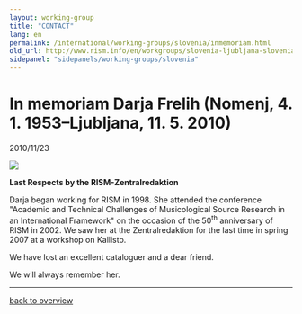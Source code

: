 ```yaml
---
layout: working-group
title: "CONTACT"
lang: en
permalink: /international/working-groups/slovenia/inmemoriam.html
old_url: http://www.rism.info/en/workgroups/slovenia-ljubljana-slovenian-academy-of-sciences-and-arts-institute-of-musicology/home/newsdetails/article/105/in-memoriam-darja-frelih-nomenj-4-1-1953-ljubljana-11-5-2010.html
sidepanel: "sidepanels/working-groups/slovenia"
---
```


# In memoriam Darja Frelih (Nomenj, 4. 1. 1953–Ljubljana, 11. 5. 2010)

 2010/11/23

[![](/uploads/_processed_/csm_Darja_2007_610ace41b9.jpg)](/index.php?eID=tx_cms_showpic&file=3094&md5=a748bf49610e70953d8f0ae460010f6650a8f663&parameters%5B0%5D=YTo0OntzOjU6IndpZHRoIjtzOjQ6IjgwMG0iO3M6NjoiaGVpZ2h0IjtzOjM6IjYw&parameters%5B1%5D=MCI7czo3OiJib2R5VGFnIjtzOjQyOiI8Ym9keSBiZ0NvbG9yPSIjZmZmZmZmIiBz&parameters%5B2%5D=dHlsZT0ibWFyZ2luOjA7Ij4iO3M6NDoid3JhcCI7czozNzoiPGEgaHJlZj0iamF2&parameters%5B3%5D=YXNjcmlwdDpjbG9zZSgpOyI%2BIHwgPC9hPiI7fQ%3D%3D)

**Last Respects by the RISM-Zentralredaktion**

Darja began working for RISM in 1998. She attended the conference "Academic and Technical Challenges of Musicological Source Research in an International Framework" on the occasion of the 50<sup>th</sup> anniversary of RISM in 2002. We saw her at the Zentralredaktion for the last time in spring 2007 at a workshop on Kallisto.

We have lost an excellent cataloguer and a dear friend.

We will always remember her.

* * *

[back to overview](/en/workgroups/slovenia-ljubljana-slovenian-academy-of-sciences-and-arts-institute-of-musicology/home.html)